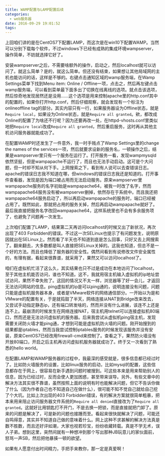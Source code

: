 ```yaml
---
title: WAMP配置与LAMP配置后续
categories:
  - web服务器
date: 2016-09-29 19:01:52
tags:
---
```


上回咱们讲的是在CentOS7下配置LAMP，而这次是在win10下配置WAMP。当然可以分别下载每个软件，不过windows下已经有成熟的集成环境wampserver，操作简单，不妨就选择它好了。

<!--more-->

安装wampserver之后，不需要啥额外的操作，启动之，然后localhost就可以访问了。就这么简单？是的，就这么简单。但还没有结束，如果想让其他局域网的主机也能访问的话，这样是不够的。右键点击通知区域的wamp服务端，在Wamp Settings菜单下找到Menu item: Online / Offline一项，点击之，然后再左键点击wamp服务端，可以看到菜单最下面多出了切换在线离线的选项。就点击该选项，然后惊奇地发现居然还是没用……这个选项是用来控制apache里的http.conf其中的配置的，如果你打开http.conf，然后仔细观察，就会发现有一个标注为onlineoffline tag的部分。其实内容只有一行，如果服务器设为Offline状态，就是`Require local`，如果设为Online状态，就是`Require all granted`。欸，都改成Online的配置了为啥还不行呢？因为还要再改一处，在httpd-vhosts.conf里类似地把`Require local`改成`Require all granted`，然后重启服务，这时再从其他主机访问服务器就能成功了。

在配置WAMP时还发生了一件意外，我一时手贱点了Wamp Settings里的change the names of the services一项，然后就要求设新的服务名，一顿操作之后，结果是wampserver里只有一个服务在运行了。打开服务一看，发现wampmysqld依然坚挺，但是wampapache不运行了，而且也无法手动启动。这可是个大问题，但一时却不知从何下手。上网搜索之下，看到有人说可以去查错误日志。apache的错误日志我不知道在哪，但windows的错误日志我还是知道的。打开事件查看器，发现是因为端口被占用而无法启动服务。原来wampserver里wampapache服务的名字初始是wampapache64，被我一时改了名字，然而wampapache64服务没有被wampserver删掉，依然存在于系统中。而且我还把wampapache64服务启动了，所以再启动wampapache的服务时，端口已经被占用了。既然如此，那就把占用的服务关掉，然后再启动wampapache就好了。最后我直接把服务名字改回wampapache64，这样系统里也不会有多余服务项了，也避免了问题再一次发生。

上次咱们配置了LAMP，结果第二天再访问localhost的时候又出了新状况，再次出现了403 Forbidden的错误。不过这一次SELinux也提示了有问题发生，说明原因就出在SELinux上。然而看了半天也不知道到底是怎么回事，只好又去上网搜索了。翻来翻去，大多数都是叫人直接把SELinux关掉的。这我也知道，但总不是一个好的方法。而且也降低了服务器的安全性。偶然间看到有说修改文件安全属性的，有理有据，看起来很靠谱，就采用了，果然又可以访问localhost了。

咱们在虚拟机忙活了这么久，其实结果也只不过是成功在本地访问了localhost，至于其他主机能否访问，谁也不知道。这不，我就用宿主机输入虚拟机的ip地址尝试访问，果然不幸失败了。这回的情况又不太一样，浏览器等了好一会儿，才返回无法访问网站的信息。ping虚拟机的ip是可以ping通的，说明连接没有问题，问题只能是虚拟机服务器本身，或者是VMware软件的网络通信部分。一开始以为是和VMware的配置有关，于是就捣鼓了半天，网络连接从NAT到Bridge改来改去，又尝试手动指定静态ip，还有端口转发啥的，然而并没有什么进展，该连不上还是连不上。最崩溃的时候发生在网络连接NAT，宿主机用telnet可以连接虚拟机80端口，然而还是无法访问虚拟机的服务器。后来我尝试从虚拟机ping宿主机，发现需要关闭防火墙才能ping通，才想到可能是虚拟机防火墙的问题。刚开始搜到的结果都是iptables，然而当我尝试控制iptables服务的时候发现该服务并没有安装，原来CentOS7已经改用firewall-cmd来控制了。查看之下，果然防火墙没有开放80端口，开启之后主机再访问虚拟机服务器就成功了。终于又一次看到了熟悉的hello world。

在配置LAMP和WAMP服务器的过程中，我最深的感受就是，很多信息都已经过时了。比如防火墙服务的设置，比如linux服务的启动，比如mysql的配置，这些信息都存在于网上，很容易在新手遇到问题时被搜到。可这些本来是用来帮助别人的信息，因为已经过时，反而会使人更加困惑，甚至带来误导。另外，有些文章中的解决方法其实很不靠谱，虽然按照上面的说明有时也能解决问题，但它不告诉你做了什么（因为作者自己也不知道自己在做什么），很可能不知不觉自己就给自己挖了个大坑。比如上次出现的403 Forbidden错误，有的解决方案就很简单粗暴，把本来用来阻止访问服务器文件系统的`Require all denied`直接改为了`Require all granted`。这就好比用钥匙打不开门，不是去换一把锁，而是直接就把门卸了。原来的问题是解决了，可是新的问题也接踵而至。看起来很快就解决了问题，可能还自鸣得意，其实并不知道自己做的意味着什么。网上这种不求甚解的解决方法真是数不胜数，而且还好评如潮，大家也视若珍宝，纷纷收藏转载。真是不学无术，误人子弟。想到这里，突然间就有一种想冲到那个写出那种JB玩意儿的家伙面前，怒骂一声SB，然后把他暴揍一顿的欲望。

如果有人愿意付出时间精力，手把手来教你，那一定是真爱啊！
